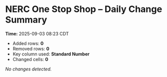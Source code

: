 # NERC One Stop Shop – Daily Change Summary
**Time:** 2025-09-03 08:23 CDT

- Added rows: **0**
- Removed rows: **0**
- Key column used: **Standard Number**
- Changed cells: **0**

_No changes detected._